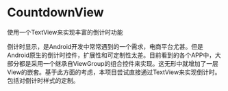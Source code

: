 # CountdownView
使用一个TextView来实现丰富的倒计时功能

倒计时显示，是Android开发中常常遇到的一个需求，电商平台尤甚。但是Android原生的倒计时控件，扩展性和可定制性太差。目前看到的各个APP中，大部分都是采用一个继承自ViewGroup的组合控件来实现。这无形中就增加了一层View的嵌套。基于此方面的考虑，本项目尝试直接通过TextView来实现倒计时。包括对倒计时样式的定制。
